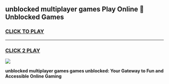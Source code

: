 
## unblocked multiplayer games Play Online 👋 Unblocked Games
<h3>
<a href="https://premium.freeplayer.one?title=unblocked_multiplayer_games&ref=19F">CLICK TO PLAY</a></h3>
<hr>

<h3>
<a href="https://premium.freeplayer.one?title=unblocked_multiplayer_games&ref=19F">CLICK 2 PLAY</a>
  
</h3>

<a href="https://premium.freeplayer.one?title=unblocked_multiplayer_games&ref=19F"><img src="https://clearcache.store/games.png"></a>


**unblocked multiplayer games games unblocked: Your Gateway to Fun and Accessible Online Gaming**
